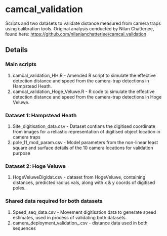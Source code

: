 # camcal_validation
Scripts and two datasets to validate distance measured from camera traps using calibration tools. Original analysis conducted by Nilan Chatterjee, found here: https://github.com/nilanjanchatterjee/camcal_validation

## Details

### Main scripts

1. camcal_validation_HH.R - Amended R script to simulate the effective detection distance and speed from the camera-trap detections in Hampstead Heath.
2. camcal_validation_Hoge_Veluwe.R - R code to simulate the effective detection distance and speed from the camera-trap detections in Hoge Veluwe.

### Dataset 1: Hampstead Heath

1. Site_digitisation_data.csv - Dataset contians the digitised coordinate from images for a reliastic representation of digitised object location in camera traps
2. pole_11_mod_param.csv - Model parameters from the non-linear least square and surface details of the 10 camera locations for validation purpose

### Dataset 2: Hoge Veluwe

1. HogeVeluweDigidat.csv - dataset from HogeVeluwe, containing distances, predicted radius vals, along with x & y coords of digitised poles.

### Shared data required for both datasets

1. Speed_seq_data.csv - Movement digitisation data to generate speed estimates, used in process of validating both datasets.
2. camera_deployment_validation_.csv - distance data used in both sequences


